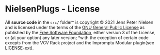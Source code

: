 # NielsenPlugs - License

All **source code** in the `src/` folder* is copyright © 2021 Jens Peter Nielsen and is licensed under the terms of the [GNU General Public License](https://www.gnu.org/licenses/gpl-3.0.en.html) as published by the [Free Software Foundation](https://www.fsf.org/), either version 3 of the License, or (at your option) any later version; *with the exception of certain code excepts from the VCV Rack project and the Impromptu Modular plugin(see [LICENSE-ext](LICENSE-ext.md)).


